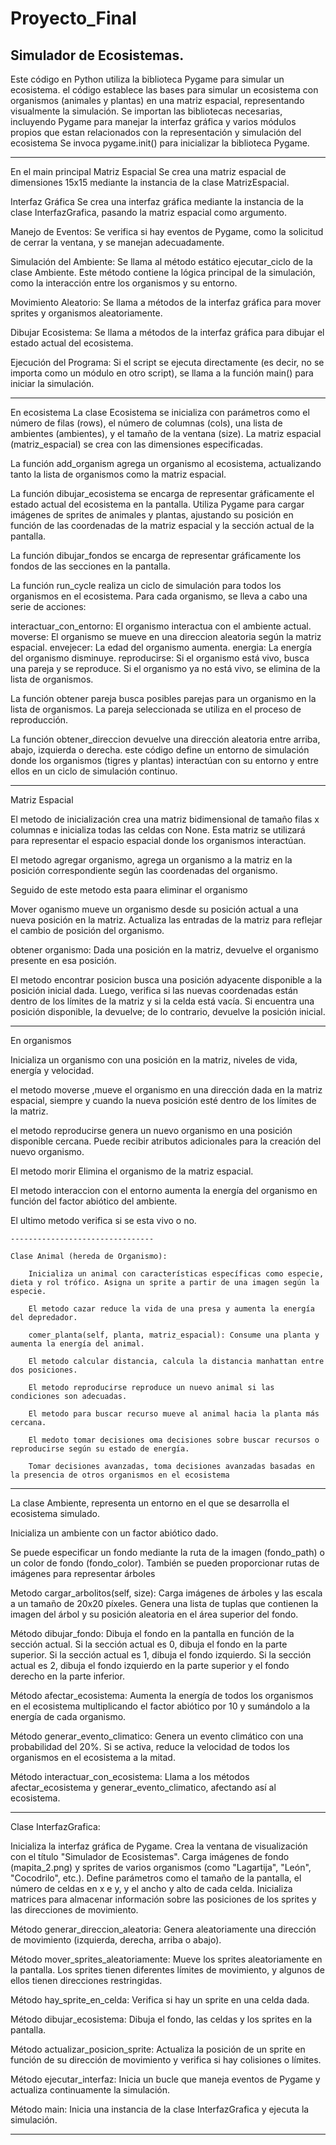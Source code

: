 # Proyecto_Final
Simulador de Ecosistemas.
-------------------------------------------------------------------------------------------------------------------------------------------------------------------------------------
Este código en Python utiliza la biblioteca Pygame para simular un ecosistema.
el código establece las bases para simular un ecosistema con organismos (animales y plantas) en una matriz espacial, representando visualmente la simulación.
Se importan las bibliotecas necesarias, incluyendo Pygame para manejar la interfaz gráfica y varios módulos propios que estan relacionados con la representación y simulación del ecosistema
Se invoca pygame.init() para inicializar la biblioteca Pygame.

-------------------------------------------------------------------------------------------------------------------------------------------------------------------------------------

En el main principal
Matriz Espacial 
Se crea una matriz espacial de dimensiones 15x15 mediante la instancia de la clase MatrizEspacial.

Interfaz Gráfica
Se crea una interfaz gráfica mediante la instancia de la clase InterfazGrafica, pasando la matriz espacial como argumento.

Manejo de Eventos: 
Se verifica si hay eventos de Pygame, como la solicitud de cerrar la ventana, y se manejan adecuadamente.

Simulación del Ambiente: 
Se llama al método estático ejecutar_ciclo de la clase Ambiente. Este método contiene la lógica principal de la simulación, como la interacción entre los organismos y su entorno.

Movimiento Aleatorio: 
Se llama a métodos de la interfaz gráfica para mover sprites y organismos aleatoriamente.

Dibujar Ecosistema: 
Se llama a métodos de la interfaz gráfica para dibujar el estado actual del ecosistema.

Ejecución del Programa: 
Si el script se ejecuta directamente (es decir, no se importa como un módulo en otro script), se llama a la función main() para iniciar la simulación.

-------------------------------------------------------------------------------------------------------------------------------------------------------------------------------------

En ecosistema
La clase Ecosistema se inicializa con parámetros como el número de filas (rows), el número de columnas (cols), una lista de ambientes (ambientes), y el tamaño de la ventana (size). La matriz espacial (matriz_espacial) se crea con las dimensiones especificadas.

La función add_organism agrega un organismo al ecosistema, actualizando tanto la lista de organismos como la matriz espacial.

La función dibujar_ecosistema se encarga de representar gráficamente el estado actual del ecosistema en la pantalla. Utiliza Pygame para cargar imágenes de sprites de animales y plantas, ajustando su posición en función de las coordenadas de la matriz espacial y la sección actual de la pantalla.

La función dibujar_fondos se encarga de representar gráficamente los fondos de las secciones en la pantalla.

La función run_cycle realiza un ciclo de simulación para todos los organismos en el ecosistema. Para cada organismo, se lleva a cabo una serie de acciones:

interactuar_con_entorno: El organismo interactua con el ambiente actual.
moverse: El organismo se mueve en una direccion aleatoria según la matriz espacial.
envejecer: La edad del organismo aumenta.
energia: La energía del organismo disminuye.
reproducirse: Si el organismo está vivo, busca una pareja y se reproduce.
Si el organismo ya no está vivo, se elimina de la lista de organismos.

La función obtener pareja busca posibles parejas para un organismo en la lista de organismos. La pareja seleccionada se utiliza en el proceso de reproducción.

La función obtener_direccion devuelve una dirección aleatoria entre arriba, abajo, izquierda o derecha.
este código define un entorno de simulación donde los organismos (tigres y plantas) interactúan con su entorno y entre ellos en un ciclo de simulación continuo. 

-------------------------------------------------------------------------------------------------------------------------------------------------------------------------------------
Matriz Espacial

El metodo de inicialización crea una matriz bidimensional de tamaño filas x columnas e inicializa todas las celdas con None. Esta matriz se utilizará para representar el espacio espacial donde los organismos interactúan.

El metodo agregar organismo, agrega un organismo a la matriz en la posición correspondiente según las coordenadas del organismo.

Seguido de este metodo esta paara eliminar el organismo

Mover oganismo mueve un organismo desde su posición actual a una nueva posición en la matriz. Actualiza las entradas de la matriz para reflejar el cambio de posición del organismo.

obtener organismo: Dada una posición en la matriz, devuelve el organismo presente en esa posición.

El metodo encontrar posicion busca una posición adyacente disponible a la posición inicial dada. Luego, verifica si las nuevas coordenadas están dentro de los límites de la matriz y si la celda está vacía. Si encuentra una posición disponible, la devuelve; de lo contrario, devuelve la posición inicial.

-------------------------------------------------------------------------------------------------------------------------------------------------------------------------------------

En organismos

Inicializa un organismo con una posición en la matriz, niveles de vida, energía y velocidad.

el metodo moverse ,mueve el organismo en una dirección dada en la matriz espacial, siempre y cuando la nueva posición esté dentro de los límites de la matriz.

el metodo reproducirse genera un nuevo organismo en una posición disponible cercana. Puede recibir atributos adicionales para la creación del nuevo organismo.

El metodo morir Elimina el organismo de la matriz espacial.

El metodo interaccion con el entorno aumenta la energía del organismo en función del factor abiótico del ambiente.

El ultimo metodo verifica si se esta vivo o no.

    --------------------------------

    Clase Animal (hereda de Organismo):

        Inicializa un animal con características específicas como especie, dieta y rol trófico. Asigna un sprite a partir de una imagen según la especie.

        El metodo cazar reduce la vida de una presa y aumenta la energía del depredador.

        comer_planta(self, planta, matriz_espacial): Consume una planta y aumenta la energía del animal.

        El metodo calcular distancia, calcula la distancia manhattan entre dos posiciones.

        El metodo reproducirse reproduce un nuevo animal si las condiciones son adecuadas.

        El metodo para buscar recurso mueve al animal hacia la planta más cercana.

        El medoto tomar decisiones oma decisiones sobre buscar recursos o reproducirse según su estado de energía.

        Tomar decisiones avanzadas, toma decisiones avanzadas basadas en la presencia de otros organismos en el ecosistema

-------------------------------------------------------------------------------------------------------------------------------------------------------------------------------------

La clase Ambiente, representa un entorno en el que se desarrolla el ecosistema simulado. 

Inicializa un ambiente con un factor abiótico dado.

Se puede especificar un fondo mediante la ruta de la imagen (fondo_path) o un color de fondo (fondo_color).
También se pueden proporcionar rutas de imágenes para representar árboles 

Metodo cargar_arbolitos(self, size):
Carga imágenes de árboles y las escala a un tamaño de 20x20 píxeles.
Genera una lista de tuplas que contienen la imagen del árbol y su posición aleatoria en el área superior del fondo.

Método dibujar_fondo:
Dibuja el fondo en la pantalla en función de la sección actual.
Si la sección actual es 0, dibuja el fondo en la parte superior.
Si la sección actual es 1, dibuja el fondo izquierdo.
Si la sección actual es 2, dibuja el fondo izquierdo en la parte superior y el fondo derecho en la parte inferior.

Método afectar_ecosistema:
Aumenta la energía de todos los organismos en el ecosistema multiplicando el factor abiótico por 10 y sumándolo a la energía de cada organismo.

Método generar_evento_climatico:
Genera un evento climático con una probabilidad del 20%.
Si se activa, reduce la velocidad de todos los organismos en el ecosistema a la mitad.

Método interactuar_con_ecosistema:
Llama a los métodos afectar_ecosistema y generar_evento_climatico, afectando así al ecosistema.

-------------------------------------------------------------------------------------------------------------------------------------------------------------------------------------

Clase InterfazGrafica:

Inicializa la interfaz gráfica de Pygame.
Crea la ventana de visualización con el título "Simulador de Ecosistemas".
Carga imágenes de fondo (mapita_2.png) y sprites de varios organismos (como "Lagartija", "León", "Cocodrilo", etc.).
Define parámetros como el tamaño de la pantalla, el número de celdas en x e y, y el ancho y alto de cada celda.
Inicializa matrices para almacenar información sobre las posiciones de los sprites y las direcciones de movimiento.

Método generar_direccion_aleatoria:
Genera aleatoriamente una dirección de movimiento (izquierda, derecha, arriba o abajo).

Método mover_sprites_aleatoriamente:
Mueve los sprites aleatoriamente en la pantalla.
Los sprites tienen diferentes límites de movimiento, y algunos de ellos tienen direcciones restringidas.

Método hay_sprite_en_celda:
Verifica si hay un sprite en una celda dada.

Método dibujar_ecosistema:
Dibuja el fondo, las celdas y los sprites en la pantalla.

Método actualizar_posicion_sprite:
Actualiza la posición de un sprite en función de su dirección de movimiento y verifica si hay colisiones o límites.

Método ejecutar_interfaz:
Inicia un bucle que maneja eventos de Pygame y actualiza continuamente la simulación.

Método main:
Inicia una instancia de la clase InterfazGrafica y ejecuta la simulación.

-------------------------------------------------------------------------------------------------------------------------------------------------------------------------------------